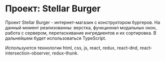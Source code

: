 # Проект: Stellar Burger

Проект Stellar Burger - интернет-магазин с конструктором бургеров.
На данный момент реализованны: верстка, функционал модальных окон, работа с сервером, перетаскивание ингредиентов и их сортировка.
В дальнейшем будeт использоваться TypeScript.

Используются технологии html, css, js, react, redux, react-dnd, react-intersection-observer, redux-thunk.
